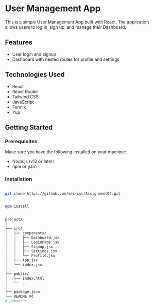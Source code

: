 # User Management App

This is a simple User Management App built with React. The application allows users to log in, sign up, and manage their Dashboard.

## Features

- User login and signup
- Dashboard with nested routes for profile and settings

## Technologies Used

- React
- React Router
- Tailwind CSS
- JavaScript
- Formik
- Yup

## Getting Started

### Prerequisites

Make sure you have the following installed on your machine:

- Node.js (v12 or later)
- npm or yarn

### Installation

```bash

git clone https://github.com/vai-sys/Assignment02.git


npm install


project/
│
├── src/
│   ├── components/
│   │   ├── Dashboard.jsx
│   │   ├── LoginPage.jsx
│   │   ├── Signup.jsx
│   │   ├── Settings.jsx
│   │   └── Profile.jsx
│   ├── App.jsx
│   └── index.jsx
│
├── public/
│   ├── index.html
│   └── ...
│
├── package.json
└── README.md
#   p g H u n t e r  
 